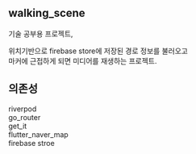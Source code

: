 ## walking_scene

기술 공부용 프로젝트,

위치기반으로 firebase store에 저장된 경로 정보를 불러오고   
마커에 근접하게 되면 미디어를 재생하는 프로젝트.

## 의존성
riverpod   
go_router   
get_it   
flutter_naver_map   
firebase stroe   
